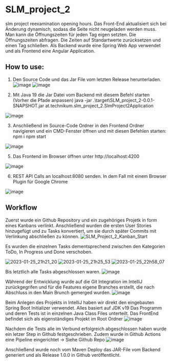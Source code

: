 # SLM_project_2
slm project reexamination opening hours.
Das Front-End aktualisiert sich bei Änderung dynamisch, sodass die Seite nicht neugeladen werden muss.
Man kann die Öffnungszeiten für jeden Tag eigen setzten. Die Öffnungszeiten abfragen. Die Zeiten auf Standartwerte zurücksetzen und einen Tag schließen.
Als Backend wurde eine Spring Web App verwendet und als Frontend eine Angular Application.


## How to use:
1. Den Source Code und das Jar File vom letzten Release herunterladen.
![image](https://user-images.githubusercontent.com/39189271/214960202-8aeb5d6b-7b9c-403d-aadf-6f73826bd246.png)
![image](https://user-images.githubusercontent.com/39189271/214960277-dab38ad8-e5df-478d-ac7c-28ca5cb3f38d.png)


2. Mit Java 19 die Jar Datei vom Backend mit diesem Befehl starten (Vorher die Pfade anpassen)
java -jar .\target\SLM_project_2-0.0.1-SNAPSHOT.jar at.technikum.slm_project_2.SlmProject2Application

![image](https://user-images.githubusercontent.com/39189271/214960953-e85b649a-c3b4-497d-b399-0babb34a2652.png)

3. Anschließend im Source-Code Ordner in den Frontend Ordner navigieren und ein CMD-Fenster öffnen und mit diesen Befehlen starten:
npm i
npm start

![image](https://user-images.githubusercontent.com/39189271/214961167-4bb9fed2-245a-48e7-b0fc-03402f9b97bf.png)


5. Das Frontend im Browser öffnen unter http://localhost:4200

![image](https://user-images.githubusercontent.com/39189271/214961356-9eca2182-dd03-40bd-aea1-f4b977eaf84a.png)


6. REST API Calls an localhost:8080 senden. In dem Fall mit einem Browser Plugin für Google Chrome

![image](https://user-images.githubusercontent.com/39189271/214961490-92e1d4e4-4c92-46d8-98b6-e64182a26238.png)


## Workflow
Zuerst wurde ein Github Repository und ein zugehöriges Projetk in form eines Kanbans verlinkt.
Anschließend wurden die ersten User Stories hinzugefügt und zu Tasks konvertiert, um sie durch später Commits mit Verlinkung abschließen zu können.
![SLM_Project_2_Kanban_Start](https://user-images.githubusercontent.com/39189271/214963147-e211b52d-7939-4e05-80a8-12f6b594f49f.png)

Es wurden die einzelnen Tasks dementsprechend zwischen den Kategorien ToDo, In Progress und Done verschoben.

![2023-01-25_21h21_20](https://user-images.githubusercontent.com/39189271/214963314-b82dc044-b1ae-4c75-aeb8-6bd36b0a7931.png)
![2023-01-25_21h25_53](https://user-images.githubusercontent.com/39189271/214963334-9e96b9e3-3824-436f-b8c6-f0275eb7eeab.png)
![2023-01-25_22h58_07](https://user-images.githubusercontent.com/39189271/214963338-68779ed0-384b-4624-98d9-725a4c64bbc0.png)


Bis letztlich alle Tasks abgeschlossen waren.
![image](https://user-images.githubusercontent.com/39189271/214963481-9188bfc1-19cf-4b6e-b233-856c6c40ebc0.png)


Während der Entwicklung wurde auf die Git Integration im IntelliJ zurückgegrifen und für die Features eigene Branches erstellt, die nach Abschluss in den Main Brunch gemerged wurden.
![image](https://user-images.githubusercontent.com/39189271/214963792-74cab74f-a82f-446d-b502-ad1f912c10e7.png)


Beim Anlegen des Projekts in IntelliJ haben wir direkt den eingebauten Spring Boot Initializer verwendet. Alles basiert auf JDK v19
Das Programm und deren Tests ist in einzelnen Java Class Files unterteilt. Das FrontEnd befindet sich als eigenständiges Projekt im Root Ordner
![image](https://user-images.githubusercontent.com/39189271/214964852-15c007e0-50b2-4324-851d-b60fbab2adb9.png)


Nachdem die Tests alle im Verbund erfolgreich abgeschlossen haben wurde ein letzer Step in Github festgeschrieben.
Zudem wurde in Github Actions eine Pipeline eingerichtet -> Siehe Github Repo
![image](https://user-images.githubusercontent.com/39189271/214965294-ab746157-f635-4008-b281-b32cd50c668e.png)


Anschließend wurde noch vom Maven Deploy das JAR-File vom Backend generiert und als Release 1.0.0 in Github veröffentlicht.


